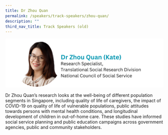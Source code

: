 ```yaml
---
title: Dr Zhou Quan
permalink: /speakers/track-speakers/zhou-quan/
description: ""
third_nav_title: Track Speakers (old)
---
```

<div style="display: flex; flex-wrap: wrap;">
  <div style="flex-basis: 100%; max-width: 100%;">
    <img alt="track speakers 1" src="/images/SpeakersPhoto/zhouquan.png">
  </div>
	</div>

Dr Zhou Quan’s  research looks at the well-being of different population segments in Singapore, including quality of life of caregivers, the impact of COVID-19 on quality of life of vulnerable populations, public attitudes towards persons with mental health conditions, and longitudinal development of children in out-of-home care. These studies have informed social service planning and public education campaigns across government agencies, public and community stakeholders.